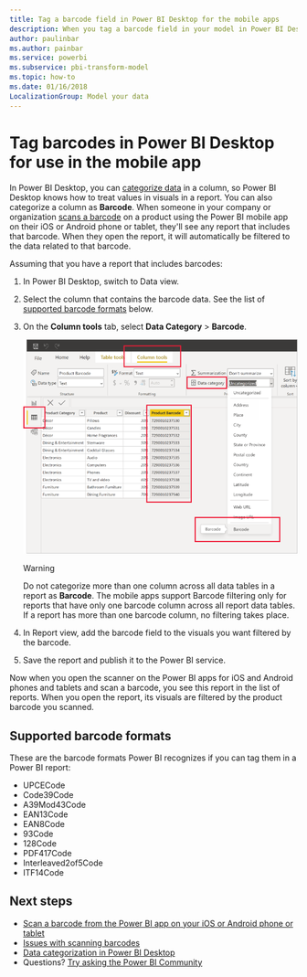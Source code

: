 ```yaml
---
title: Tag a barcode field in Power BI Desktop for the mobile apps
description: When you tag a barcode field in your model in Power BI Desktop, you can filter data for barcodes automatically in the Power BI app on your iPhone.
author: paulinbar
ms.author: painbar
ms.service: powerbi
ms.subservice: pbi-transform-model
ms.topic: how-to
ms.date: 01/16/2018
LocalizationGroup: Model your data
---
```


# Tag barcodes in Power BI Desktop for use in the mobile app

In Power BI Desktop, you can [categorize data](desktop-data-categorization.md) in a column, so Power BI Desktop knows how to treat values in visuals in a report. You can also categorize a column as **Barcode**. When someone in your company or organization [scans a barcode](../consumer/mobile/mobile-apps-scan-barcode-iphone.md) on a product using the Power BI mobile app on their iOS or Android phone or tablet, they'll see any report that includes that barcode. When they open the report, it will automatically be filtered to the data related to that barcode.

Assuming that you have a report that includes barcodes: 

1. In Power BI Desktop, switch to Data view.
2. Select the column that contains the barcode data. See the list of [supported barcode formats](#supported-barcode-formats) below.
3. On the **Column tools** tab, select **Data Category** > **Barcode**.
   
    ![Data category list](media/desktop-mobile-barcodes/power-bi-desktop-barcode.png)

    >[!WARNING]
    >Do not categorize more than one column across all data tables in a report as **Barcode**. The mobile apps support Barcode filtering only for reports that have only one barcode column across all report data tables. If a report has more than one barcode column, no filtering takes place.

4. In Report view, add the barcode field to the visuals you want filtered by the barcode.
5. Save the report and publish it to the Power BI service.

Now when you open the scanner on the Power BI apps for iOS and Android phones and tablets and scan a barcode, you see this report in the list of reports. When you open the report, its visuals are filtered by the product barcode you scanned.

## Supported barcode formats
These are the barcode formats Power BI recognizes if you can tag them in a Power BI report: 

* UPCECode 
* Code39Code  
* A39Mod43Code 
* EAN13Code 
* EAN8Code  
* 93Code  
* 128Code 
* PDF417Code 
* Interleaved2of5Code 
* ITF14Code 

## Next steps
* [Scan a barcode from the Power BI app on your iOS or Android phone or tablet](../consumer/mobile/mobile-apps-scan-barcode-iphone.md)
* [Issues with scanning barcodes](../consumer/mobile/mobile-apps-scan-barcode-iphone.md#issues-with-scanning-a-barcode)
* [Data categorization in Power BI Desktop](desktop-data-categorization.md)  
* Questions? [Try asking the Power BI Community](https://community.powerbi.com/)
